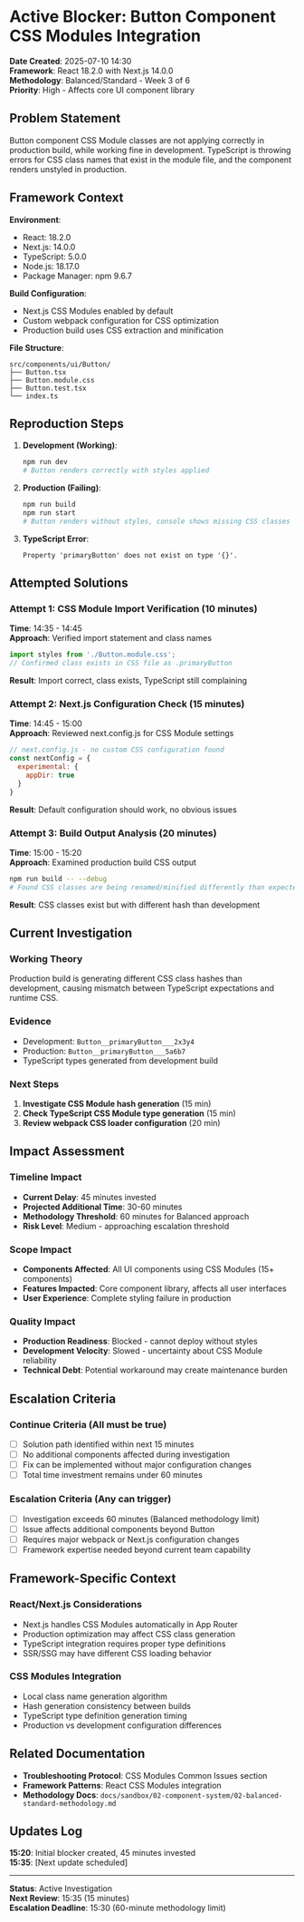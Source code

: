 # Active Blocker: Button Component CSS Modules Integration

**Date Created**: 2025-07-10 14:30  
**Framework**: React 18.2.0 with Next.js 14.0.0  
**Methodology**: Balanced/Standard - Week 3 of 6  
**Priority**: High - Affects core UI component library

## Problem Statement

Button component CSS Module classes are not applying correctly in production build, while working fine in development. TypeScript is throwing errors for CSS class names that exist in the module file, and the component renders unstyled in production.

## Framework Context

**Environment**:
- React: 18.2.0
- Next.js: 14.0.0
- TypeScript: 5.0.0
- Node.js: 18.17.0
- Package Manager: npm 9.6.7

**Build Configuration**:
- Next.js CSS Modules enabled by default
- Custom webpack configuration for CSS optimization
- Production build uses CSS extraction and minification

**File Structure**:
```
src/components/ui/Button/
├── Button.tsx
├── Button.module.css
├── Button.test.tsx
└── index.ts
```

## Reproduction Steps

1. **Development (Working)**:
   ```bash
   npm run dev
   # Button renders correctly with styles applied
   ```

2. **Production (Failing)**:
   ```bash
   npm run build
   npm run start
   # Button renders without styles, console shows missing CSS classes
   ```

3. **TypeScript Error**:
   ```
   Property 'primaryButton' does not exist on type '{}'.
   ```

## Attempted Solutions

### Attempt 1: CSS Module Import Verification (10 minutes)
**Time**: 14:35 - 14:45  
**Approach**: Verified import statement and class names
```typescript
import styles from './Button.module.css';
// Confirmed class exists in CSS file as .primaryButton
```
**Result**: Import correct, class exists, TypeScript still complaining

### Attempt 2: Next.js Configuration Check (15 minutes)
**Time**: 14:45 - 15:00  
**Approach**: Reviewed next.config.js for CSS Module settings
```javascript
// next.config.js - no custom CSS configuration found
const nextConfig = {
  experimental: {
    appDir: true
  }
}
```
**Result**: Default configuration should work, no obvious issues

### Attempt 3: Build Output Analysis (20 minutes)
**Time**: 15:00 - 15:20  
**Approach**: Examined production build CSS output
```bash
npm run build -- --debug
# Found CSS classes are being renamed/minified differently than expected
```
**Result**: CSS classes exist but with different hash than development

## Current Investigation

### Working Theory
Production build is generating different CSS class hashes than development, causing mismatch between TypeScript expectations and runtime CSS.

### Evidence
- Development: `Button__primaryButton___2x3y4`
- Production: `Button__primaryButton___5a6b7`
- TypeScript types generated from development build

### Next Steps
1. **Investigate CSS Module hash generation** (15 min)
2. **Check TypeScript CSS Module type generation** (15 min)
3. **Review webpack CSS loader configuration** (20 min)

## Impact Assessment

### Timeline Impact
- **Current Delay**: 45 minutes invested
- **Projected Additional Time**: 30-60 minutes
- **Methodology Threshold**: 60 minutes for Balanced approach
- **Risk Level**: Medium - approaching escalation threshold

### Scope Impact
- **Components Affected**: All UI components using CSS Modules (15+ components)
- **Features Impacted**: Core component library, affects all user interfaces
- **User Experience**: Complete styling failure in production

### Quality Impact
- **Production Readiness**: Blocked - cannot deploy without styles
- **Development Velocity**: Slowed - uncertainty about CSS Module reliability
- **Technical Debt**: Potential workaround may create maintenance burden

## Escalation Criteria

### Continue Criteria (All must be true)
- [ ] Solution path identified within next 15 minutes
- [ ] No additional components affected during investigation
- [ ] Fix can be implemented without major configuration changes
- [ ] Total time investment remains under 60 minutes

### Escalation Criteria (Any can trigger)
- [ ] Investigation exceeds 60 minutes (Balanced methodology limit)
- [ ] Issue affects additional components beyond Button
- [ ] Requires major webpack or Next.js configuration changes
- [ ] Framework expertise needed beyond current team capability

## Framework-Specific Context

### React/Next.js Considerations
- Next.js handles CSS Modules automatically in App Router
- Production optimization may affect CSS class generation
- TypeScript integration requires proper type definitions
- SSR/SSG may have different CSS loading behavior

### CSS Modules Integration
- Local class name generation algorithm
- Hash generation consistency between builds
- TypeScript type definition generation timing
- Production vs development configuration differences

## Related Documentation

- **Troubleshooting Protocol**: CSS Modules Common Issues section
- **Framework Patterns**: React CSS Modules integration
- **Methodology Docs**: `docs/sandbox/02-component-system/02-balanced-standard-methodology.md`

## Updates Log

**15:20**: Initial blocker created, 45 minutes invested  
**15:35**: [Next update scheduled]

---

**Status**: Active Investigation  
**Next Review**: 15:35 (15 minutes)  
**Escalation Deadline**: 15:30 (60-minute methodology limit)
